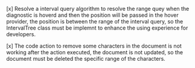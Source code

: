 [x] Resolve a interval query algorithm to resolve the range quey when the diagnostic is hoverd and then the position will be passed in the hover provider, the position is between the range of the interval query, so the IntervalTree class must be implemnt to enhance the using experience for developers.

[x] The code action to remove some characters in the document is not working after the action executed, the document is not updated, so the document must be deleted the specific range of the characters.
